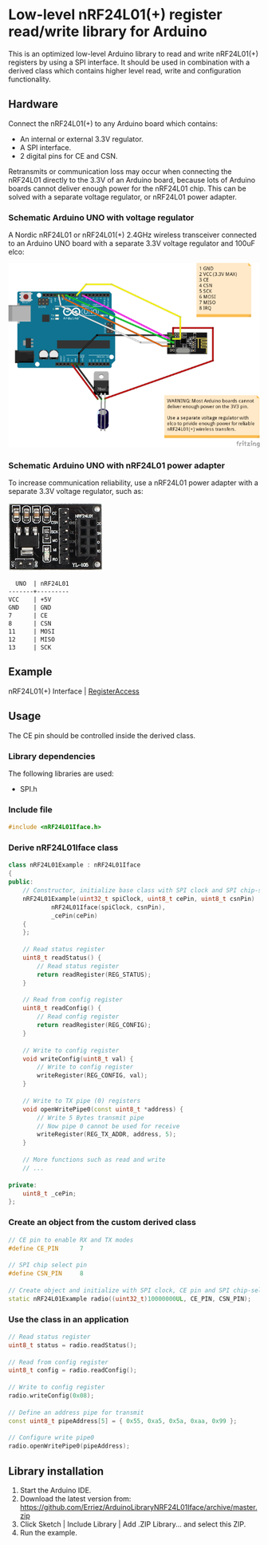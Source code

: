 # Low-level nRF24L01(+) register read/write library for Arduino

This is an optimized low-level Arduino library to read and write nRF24L01(+) 
registers by using a SPI interface. It should be used in combination with a 
derived class which contains higher level read, write and configuration 
functionality.

## Hardware

Connect the nRF24L01(+) to any Arduino board which contains:
* An internal or external 3.3V regulator.
* A SPI interface.
* 2 digital pins for CE and CSN.

Retransmits or communication loss may occur when connecting the nRF24L01
directly to the 3.3V of an Arduino board, because lots of Arduino boards cannot 
deliver enough power for the nRF24L01 chip. This can be solved with a separate
voltage regulator, or nRF24L01 power adapter.

### Schematic Arduino UNO with voltage regulator
A Nordic nRF24L01 or nRF24L01(+) 2.4GHz wireless transceiver connected to an 
Arduino UNO board with a separate 3.3V voltage regulator and 100uF elco:

![Nordic nRF24L01(+) - Arduino UNO schematic](https://raw.githubusercontent.com/Erriez/ArduinoLibraryNRF24L01Iface/master/extras/nRF24L01_Arduino_UNO.png)

### Schematic Arduino UNO with nRF24L01 power adapter

To increase communication reliability, use a nRF24L01 power adapter with a
separate 3.3V voltage regulator, such as:

![nRF24L01 power adapter](https://raw.githubusercontent.com/Erriez/ArduinoLibraryNRF24L01Iface/master/extras/nRF24L01_adapter.png)
```
  UNO  | nRF24L01
-------+---------
VCC    | +5V
GND    | GND
7      | CE
8      | CSN
11     | MOSI
12     | MISO
13     | SCK
```

## Example
nRF24L01(+) Interface | [RegisterAccess](https://github.com/Erriez/ArduinoLibraryNRF24L01Iface/blob/master/examples/RegisterAccess/RegisterAccess.ino)

## Usage

The CE pin should be controlled inside the derived class.

### Library dependencies

The following libraries are used: 
* SPI.h

### Include file
```c++
#include <nRF24L01Iface.h>
```

### Derive nRF24L01Iface class
```c++
class nRF24L01Example : nRF24L01Iface
{
public:
    // Constructor, initialize base class with SPI clock and SPI chip-select
    nRF24L01Example(uint32_t spiClock, uint8_t cePin, uint8_t csnPin) :
            nRF24L01Iface(spiClock, csnPin), 
            _cePin(cePin)
    {
    };
    
    // Read status register
    uint8_t readStatus() {
        // Read status register
        return readRegister(REG_STATUS);
    }
  
    // Read from config register
    uint8_t readConfig() {
        // Read config register
        return readRegister(REG_CONFIG);
    }
  
    // Write to config register
    void writeConfig(uint8_t val) {
        // Write to config register
        writeRegister(REG_CONFIG, val);
    }
    
    // Write to TX pipe (0) registers
    void openWritePipe0(const uint8_t *address) {
        // Write 5 Bytes transmit pipe
        // Now pipe 0 cannot be used for receive
        writeRegister(REG_TX_ADDR, address, 5);
    }
    
    // More functions such as read and write 
    // ...
 
private:
    uint8_t _cePin;
};
```

### Create an object from the custom derived class
```c++
// CE pin to enable RX and TX modes 
#define CE_PIN      7
  
// SPI chip select pin
#define CSN_PIN     8
  
// Create object and initialize with SPI clock, CE pin and SPI chip-select pin
static nRF24L01Example radio((uint32_t)10000000UL, CE_PIN, CSN_PIN);
```

### Use the class in an application
```c++
// Read status register
uint8_t status = radio.readStatus();
  
// Read from config register
uint8_t config = radio.readConfig();
  
// Write to config register
radio.writeConfig(0x08);
  
// Define an address pipe for transmit
const uint8_t pipeAddress[5] = { 0x55, 0xa5, 0x5a, 0xaa, 0x99 };
  
// Configure write pipe0
radio.openWritePipe0(pipeAddress);
```

## Library installation
1. Start the Arduino IDE.
2. Download the latest version from:  
   https://github.com/Erriez/ArduinoLibraryNRF24L01Iface/archive/master.zip
3. Click Sketch | Include Library | Add .ZIP Library... and select this ZIP.
5. Run the example.
